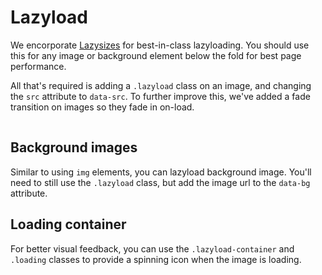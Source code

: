 # Lazyload
We encorporate [Lazysizes](https://github.com/aFarkas/lazysizes) for best-in-class lazyloading. You should use this for any image or background element below the fold for best page performance.

All that's required is adding a `.lazyload` class on an image, and changing the `src` attribute to `data-src`. To further improve this, we've added a fade transition on images so they fade in on-load.

<code-preview body-id="breakpoint-example" heading="Breakpoints - Mobile-first">
    <img class="lazyload" src="data:image/gif;base64,R0lGODlhAQABAAAAACH5BAEKAAEALAAAAAABAAEAAAICTAEAOw==" data-src="https://images.unsplash.com/photo-1468276311594-df7cb65d8df6?auto=format&fit=crop&w=740&q=80" alt="Responsive image">
</code-preview>

## Background images

Similar to using `img` elements, you can lazyload background image. You'll need to still use the `.lazyload` class, but add the image url to the `data-bg` attribute.

<code-preview body-id="breakpoint-example" heading="Breakpoints - Mobile-first">
    <div class="img-cover aspect aspect-21x9 lazyload" data-bg="https://images.unsplash.com/photo-1468276311594-df7cb65d8df6?auto=format&fit=crop&w=740&q=80"></div>
</code-preview>

## Loading container

For better visual feedback, you can use the `.lazyload-container` and `.loading` classes to provide a spinning icon when the image is loading.

<code-preview body-id="breakpoint-example" heading="Breakpoints - Mobile-first">
    <div class="lazyload-container loading">
        <img class="lazyload" src="data:image/gif;base64,R0lGODlhAQABAAAAACH5BAEKAAEALAAAAAABAAEAAAICTAEAOw==" data-src="https://images.unsplash.com/photo-1468276311594-df7cb65d8df6?auto=format&fit=crop&w=740&q=80" alt="Responsive image">
    </div>
</code-preview>

